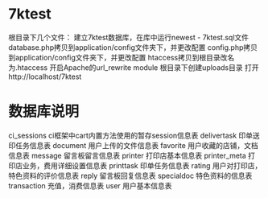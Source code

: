 7ktest
======
根目录下几个文件：
建立7ktest数据库，在库中运行newest - 7ktest.sql文件
database.php拷贝到application/config文件夹下，并更改配置
config.php拷贝到application/config文件夹下，并更改配置
htaccess拷贝到根目录改名为.htaccess
开启Apache的url_rewrite module
根目录下创建uploads目录
打开http://localhost/7ktest


数据库说明
=======
ci_sessions		ci框架中cart内置方法使用的暂存session信息表
delivertask		印单送印任务信息表
document		用户上传的文件信息表
favorite		用户收藏的店铺，文档信息表
message			留言板留言信息表
printer 		打印店基本信息表
printer_meta	打印店业务，费用详细设置信息表
printtask		印单任务信息表
rating			用户对打印店，特色资料的评价信息表
reply			留言板回复信息表
specialdoc		特色资料的信息表
transaction		充值，消费信息表
user			用户基本信息表

